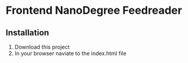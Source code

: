 # Frontend NanoDegree Feedreader

## Installation
1. Download this project
2. In your browser naviate to the index.html file
